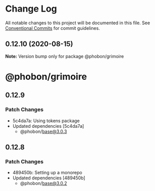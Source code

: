 # Change Log

All notable changes to this project will be documented in this file.
See [Conventional Commits](https://conventionalcommits.org) for commit guidelines.

## 0.12.10 (2020-08-15)

**Note:** Version bump only for package @phobon/grimoire





# @phobon/grimoire

## 0.12.9

### Patch Changes

- 5c4da7a: Using tokens package
- Updated dependencies [5c4da7a]
  - @phobon/base@3.0.3

## 0.12.8

### Patch Changes

- 489450b: Setting up a monorepo
- Updated dependencies [489450b]
  - @phobon/base@3.0.2
